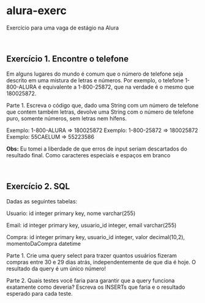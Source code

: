 # alura-exerc
Exercício para uma vaga de estágio na Alura

<br>
<h2>Exercício 1. Encontre o telefone</h2>

Em alguns lugares do mundo é comum que o número de telefone seja descrito em uma mistura de letras e números. Por exemplo, o telefone 1-800-ALURA é equivalente a 1-800-25872, que na verdade é o mesmo que 180025872.

Parte 1. Escreva o código que, dado uma String com um número de telefone que contem também letras, devolve uma String com o número de telefone puro, somente números, sem letras nem hífens.

Exemplo: 1-800-ALURA => 180025872
Exemplo: 1-800-25872 => 180025872
Exemplo: 55CAELUM => 55223586

<strong>Obs:</strong> Eu tomei a liberdade de que erros de input seriam descartados do resultado final. Como caracteres especiais e espaços em branco

<br>
<h2>Exercício 2. SQL</h2>

Dadas as seguintes tabelas:

Usuario:
id integer primary key, nome varchar(255)

Email:
id integer primary key, usuario_id integer,
email varchar(255)

Compra:
id integer primary key, usuario_id integer,
valor decimal(10,2), momentoDaCompra datetime

Parte 1. Crie uma query select para trazer quantos usuários fizeram compras entre 30 e 29 dias atrás, independentemente de que dia é hoje. O resultado da query é um único número!

Parte 2. Quais testes você faria para garantir que a query funciona exatamente como deveria? Escreva os INSERTs que faria e o resultado esperado para cada teste.
